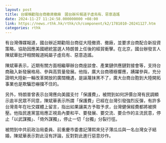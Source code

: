 ```yaml
---
layout: post
title: 台媒稱勸阻台商撤資撤廠　國台辦斥報道子虛烏有、惡意造謠
date: 2024-11-27 11:24:58.000000000 +08:00
link: https://news.rthk.hk/rthk/ch/component/k2/1781010-20241127.htm
categories: rthk
---
```


有台灣傳媒報道，國台辦近期勸阻台商從大陸撤資、撤廠，並要求台商配合新投資策略，協助因應美國總統當選人特朗普上任後的經貿衝擊。在北京，國台辦發言人陳斌華批評相關報道純屬子虛烏有、惡意造謠。

陳斌華表示，近期有關方面相繼舉辦台商座談會、產業鏈供應鏈對接會等，支持台商融入新發展格局、參與高質量發展。他指，廣大台商積極響應，踴躍參與，充分證明大陸新一輪改革開放的廣闊機遇，是誣蔑抹黑不了，廣大台商台胞到大陸開拓事業也是欺騙恐嚇擋不住的。

另外，特朗普曾表示台灣應向美國支付「保護費」，被問到如何評價台灣有民調顯示逾半民眾不同意，陳斌華表示所謂「保護費」已經在台灣引發強烈反彈，有許多台灣青年在社交媒體上留言，指出如果讓美方予取予求，台灣健保經費都將被擠壓。他指民進黨當局應正視島內要和平、要發展、要交流、要合作的主流民意，停止「以武謀獨」、「倚外謀獨」，停止一切「台獨」分裂行徑。

被問到中共前政治局委員、前重慶市委書記薄熙來兒子薄瓜瓜與一名台灣女子結婚，陳斌華表示對此沒有評論，反對對此進行惡意炒作。
